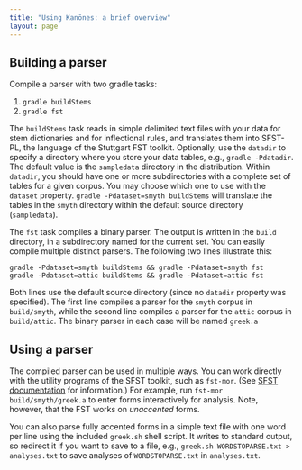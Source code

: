 ```yaml
---
title: "Using Kanōnes: a brief overview"
layout: page
---
```


## Building a parser

Compile a parser with two gradle tasks:

1. `gradle buildStems`
2. `gradle fst`

The `buildStems` task reads in simple delimited text files with your data for stem dictionaries and for inflectional rules, and translates them into SFST-PL, the language of the Stuttgart FST toolkit. Optionally, use the `datadir` to specify a directory where you store your data tables, e.g., `gradle -Pdatadir`. The default value is the `sampledata` directory in the distribution.  Within `datadir`, you should have one or more subdirectories with a complete set of tables for a given corpus.  You may choose which one to use with the `dataset` property.  `gradle -Pdataset=smyth buildStems` will translate the tables in the `smyth` directory within the default source directory (`sampledata`).

The `fst` task compiles a binary parser.  The output is written in the `build` directory, in a subdirectory named for the current set.  You can easily compile multiple distinct parsers.  The following two lines illustrate this:

    gradle -Pdataset=smyth buildStems && gradle -Pdataset=smyth fst
    gradle -Pdataset=attic buildStems && gradle -Pdataset=attic fst

Both lines use the default source directory (since no `datadir` property was specified).  The first line compiles a parser for the `smyth` corpus in `build/smyth`, while the second line compiles a parser for the `attic` corpus in `build/attic`.  The binary parser in each case will be named `greek.a`


## Using a parser

The compiled parser can be used in multiple ways.  You can work directly with the utility programs of the SFST toolkit, such as `fst-mor`.   (See [SFST documentation](http://www.cis.uni-muenchen.de/~schmid/tools/SFST/) for information.)  For example,  run `fst-mor build/smyth/greek.a` to enter forms interactively for analysis.  Note, however, that the FST works on *unaccented* forms.

You can also parse fully accented forms in a simple text file with one word per line using the included `greek.sh` shell script.  It writes to standard output, so redirect it if you want to save to a file, e.g., `greek.sh WORDSTOPARSE.txt > analyses.txt` to save analyses of `WORDSTOPARSE.txt` in `analyses.txt`.
